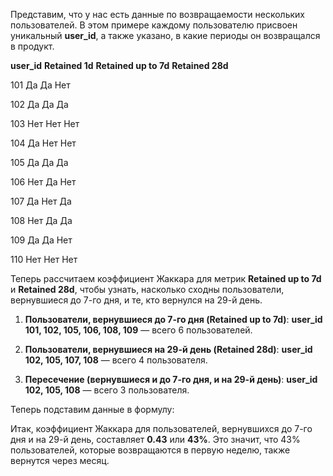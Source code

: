 Представим, что у нас есть данные по возвращаемости нескольких пользователей. В этом примере каждому пользователю присвоен уникальный **user_id**, а также указано, в какие периоды он возвращался в продукт.

  

**user_id** **Retained 1d** **Retained up to 7d** **Retained 28d**

101 Да Да Нет

102 Да Да Да

103 Нет Нет Нет

104 Да Нет Нет

105 Да Да Да

106 Нет Да Нет

107 Да Нет Да

108 Нет Да Да

109 Да Да Нет

110 Нет Нет Нет

  

Теперь рассчитаем коэффициент Жаккара для метрик **Retained up to 7d** и **Retained 28d**, чтобы узнать, насколько сходны пользователи, вернувшиеся до 7-го дня, и те, кто вернулся на 29-й день.

1. **Пользователи, вернувшиеся до 7-го дня (Retained up to 7d)**: **user_id 101, 102, 105, 106, 108, 109** — всего 6 пользователей.

2. **Пользователи, вернувшиеся на 29-й день (Retained 28d)**: **user_id 102, 105, 107, 108** — всего 4 пользователя.

3. **Пересечение (вернувшиеся и до 7-го дня, и на 29-й день)**: **user_id 102, 105, 108** — всего 3 пользователя.

  

Теперь подставим данные в формулу:

  

  

  

Итак, коэффициент Жаккара для пользователей, вернувшихся до 7-го дня и на 29-й день, составляет **0.43** или **43%**. Это значит, что 43% пользователей, которые возвращаются в первую неделю, также вернутся через месяц.